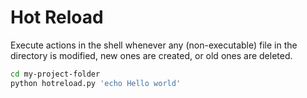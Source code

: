 # Hot Reload

Execute actions in the shell whenever any (non-executable) file in the directory is modified, new ones are created, or old ones are deleted.

```sh
cd my-project-folder
python hotreload.py 'echo Hello world'
```
